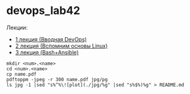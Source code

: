 # devops_lab42

Лекции:
* [1 лекция (Вводная DevOps)](/1.Vvedelie_DevOps)
* [2 лекция (Вспомним основы Linux)](/2.Linux)
* [3 лекция (Bash+Ansible)](/3.Bash_Ansible)




```
mkdir <num>.<name>
cd <num>.<name>
cp name.pdf
pdftoppm -jpeg -r 300 name.pdf jpg/pg
ls jpg -1 |sed "s%^%\![plot](./jpg/%g" |sed "s%$%)%g" > README.md
```
